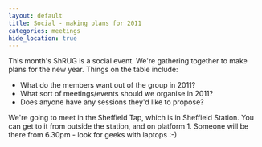 ```yaml
---
layout: default
title: Social - making plans for 2011
categories: meetings
hide_location: true
---
```


This month's ShRUG is a social event. We're gathering together to make plans for the new year. Things on the table include:

* What do the members want out of the group in 2011?
* What sort of meetings/events should we organise in 2011?
* Does anyone have any sessions they'd like to propose?

We're going to meet in the Sheffield Tap, which is in Sheffield Station. You can get to it from outside the station, and on platform 1. Someone will be there from 6.30pm - look for geeks with laptops :-)
